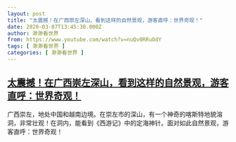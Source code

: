 ```yaml
---
layout: post
title: "太震撼！在广西崇左深山，看到这样的自然景观，游客直呼：世界奇观！"
date: 2020-03-07T13:45:38.000Z
author: 渺渺看世界
from: https://www.youtube.com/watch?v=nuQv0RRuOdY
tags: [ 渺渺看世界 ]
categories: [ 渺渺看世界 ]
---
```

<!--1583588738000-->
[太震撼！在广西崇左深山，看到这样的自然景观，游客直呼：世界奇观！](https://www.youtube.com/watch?v=nuQv0RRuOdY)
------

<div>
广西崇左，地处中国和越南边境。在崇左市的深山，有一个神奇的喀斯特地貌溶洞，非常壮观！在洞内，能看到《西游记》中的定海神针。面对如此自然景观，游客直呼：世界奇观！
</div>
